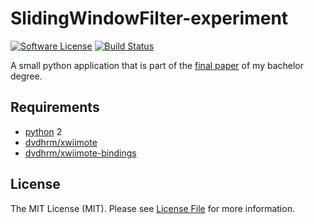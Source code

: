 # SlidingWindowFilter-experiment

[![Software License][ico-license]](LICENSE.md)
[![Build Status][ico-travis]][link-travis]

A small python application that is part of the [final paper](https://github.com/GordonLesti/SlidingWindowFilter)  of my
bachelor degree.

## Requirements

* [python](https://www.python.org/) 2
* [dvdhrm/xwiimote](https://github.com/dvdhrm/xwiimote)
* [dvdhrm/xwiimote-bindings](https://github.com/dvdhrm/xwiimote-bindings)

## License

The MIT License (MIT). Please see [License File](LICENSE.md) for more information.

[ico-license]: https://img.shields.io/github/license/GordonLesti/SlidingWindowFilter-experiment.svg?style=flat-square
[ico-travis]: https://img.shields.io/travis/GordonLesti/SlidingWindowFilter-experiment/master.svg?style=flat-square

[link-travis]: https://travis-ci.org/GordonLesti/SlidingWindowFilter-experiment
